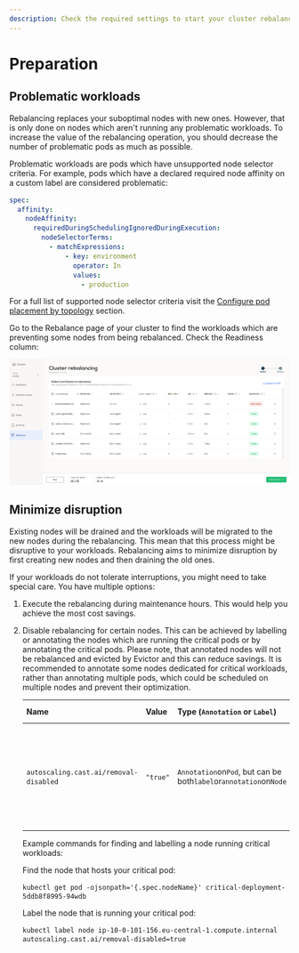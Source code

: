 ```yaml
---
description: Check the required settings to start your cluster rebalancing with CAST AI.
---
```


# Preparation

## Problematic workloads

Rebalancing replaces your suboptimal nodes with new ones. However, that is only done on nodes which aren't running any problematic workloads. To increase the value of the rebalancing operation, you should decrease the number of problematic pods as much as possible.

Problematic workloads are pods which have unsupported node selector criteria. For example, pods which have a declared required node affinity on a custom label are considered problematic:

```yaml
spec:
  affinity:
    nodeAffinity:
      requiredDuringSchedulingIgnoredDuringExecution:
        nodeSelectorTerms:
          - matchExpressions:
              - key: environment
                operator: In
                values:
                  - production
```

For a full list of supported node selector criteria visit the [Configure pod placement by topology](../../guides/pod-placement.md) section.

Go to the Rebalance page of your cluster to find the workloads which are preventing some nodes from being rebalanced. Check the Readiness column:

![workloads](images/problematic-workloads.png)

## Minimize disruption

Existing nodes will be drained and the workloads will be migrated to the new nodes during the rebalancing. This mean that this process might be disruptive to your workloads. Rebalancing aims to minimize disruption by first creating new nodes and then draining the old ones.

If your workloads do not tolerate interruptions, you might need to take special care. You have multiple options:

1. Execute the rebalancing during maintenance hours. This would help you achieve the most cost savings.
2. Disable rebalancing for certain nodes. This can be achieved by labelling or annotating the nodes which are running the critical pods or by annotating the critical pods. Please note, that annotated nodes will not be rebalanced and evicted by Evictor and this can reduce savings. It is recommended to annotate some nodes dedicated for critical workloads, rather than annotating multiple pods, which could be scheduled on multiple nodes and prevent their optimization.  

   | Name | Value | Type (`Annotation` or `Label`) | Location (`Pod` or `Node`) | Effect |
   | ----------- | ----------- | ----------- | ----------- | ----------- |
   | `autoscaling.cast.ai/removal-disabled`| `"true"`| `Annotation`on`Pod`, but can be both`label`or`annotation`on`Node` | Both`Pod`and`Node` | Rebalancer or Evictor won't drain a Node with this annotation or a Node running a Pod with this annotation. |

   Example commands for finding and labelling a node running critical workloads:

   Find the node that hosts your critical pod:

   ```shell
   kubectl get pod -ojsonpath='{.spec.nodeName}' critical-deployment-5ddb8f8995-94wdb
   ```

   Label the node that is running your critical pod:

   ```shell
   kubectl label node ip-10-0-101-156.eu-central-1.compute.internal autoscaling.cast.ai/removal-disabled=true
   ```
